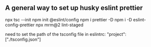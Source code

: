 ## A general way to set up husky eslint prettier
npx tsc --init
npm init @eslint/config
npm i prettier -D
npm i -D eslint-config-prettier
npx mrm@2 lint-staged

need to set the path of the tsconfig file in eslintrc: "project": ["./tsconfig.json"]